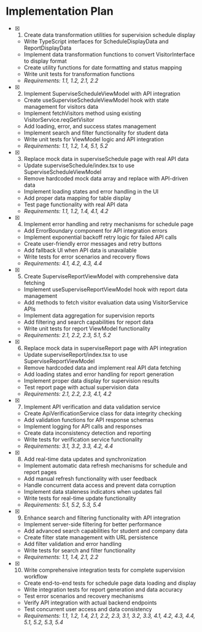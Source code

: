 # Implementation Plan

- [x] 1. Create data transformation utilities for supervision schedule display

  - Write TypeScript interfaces for ScheduleDisplayData and ReportDisplayData
  - Implement data transformation functions to convert VisitorInterface to display format
  - Create utility functions for date formatting and status mapping
  - Write unit tests for transformation functions
  - _Requirements: 1.1, 1.2, 2.1, 2.2_

- [x] 2. Implement SuperviseScheduleViewModel with API integration

  - Create useSuperviseScheduleViewModel hook with state management for visitors data
  - Implement fetchVisitors method using existing VisitorService.reqGetVisitor
  - Add loading, error, and success states management
  - Implement search and filter functionality for student data
  - Write unit tests for ViewModel logic and API integration
  - _Requirements: 1.1, 1.2, 1.4, 5.1, 5.2_

- [x] 3. Replace mock data in superviseSchedule page with real API data

  - Update superviseSchedule/index.tsx to use SuperviseScheduleViewModel
  - Remove hardcoded mock data array and replace with API-driven data
  - Implement loading states and error handling in the UI
  - Add proper data mapping for table display
  - Test page functionality with real API data
  - _Requirements: 1.1, 1.2, 1.4, 4.1, 4.2_

- [x] 4. Implement error handling and retry mechanisms for schedule page

  - Add ErrorBoundary component for API integration errors
  - Implement exponential backoff retry logic for failed API calls
  - Create user-friendly error messages and retry buttons
  - Add fallback UI when API data is unavailable
  - Write tests for error scenarios and recovery flows
  - _Requirements: 4.1, 4.2, 4.3, 4.4_

- [x] 5. Create SuperviseReportViewModel with comprehensive data fetching

  - Implement useSuperviseReportViewModel hook with report data management
  - Add methods to fetch visitor evaluation data using VisitorService APIs
  - Implement data aggregation for supervision reports
  - Add filtering and search capabilities for report data
  - Write unit tests for report ViewModel functionality
  - _Requirements: 2.1, 2.2, 2.3, 5.1, 5.2_

- [x] 6. Replace mock data in superviseReport page with API integration

  - Update superviseReport/index.tsx to use SuperviseReportViewModel
  - Remove hardcoded data and implement real API data fetching
  - Add loading states and error handling for report generation
  - Implement proper data display for supervision results
  - Test report page with actual supervision data
  - _Requirements: 2.1, 2.2, 2.3, 4.1, 4.2_

- [x] 7. Implement API verification and data validation service

  - Create ApiVerificationService class for data integrity checking
  - Add validation functions for API response schemas
  - Implement logging for API calls and responses
  - Create data inconsistency detection and reporting
  - Write tests for verification service functionality
  - _Requirements: 3.1, 3.2, 3.3, 4.2, 4.4_

- [x] 8. Add real-time data updates and synchronization

  - Implement automatic data refresh mechanisms for schedule and report pages
  - Add manual refresh functionality with user feedback
  - Handle concurrent data access and prevent data corruption
  - Implement data staleness indicators when updates fail
  - Write tests for real-time update functionality
  - _Requirements: 5.1, 5.2, 5.3, 5.4_

- [x] 9. Enhance search and filtering functionality with API integration

  - Implement server-side filtering for better performance
  - Add advanced search capabilities for student and company data
  - Create filter state management with URL persistence
  - Add filter validation and error handling
  - Write tests for search and filter functionality
  - _Requirements: 1.1, 1.4, 2.1, 2.2_

- [x] 10. Write comprehensive integration tests for complete supervision workflow

  - Create end-to-end tests for schedule page data loading and display
  - Write integration tests for report generation and data accuracy
  - Test error scenarios and recovery mechanisms
  - Verify API integration with actual backend endpoints
  - Test concurrent user access and data consistency
  - _Requirements: 1.1, 1.2, 1.4, 2.1, 2.2, 2.3, 3.1, 3.2, 3.3, 4.1, 4.2, 4.3, 4.4, 5.1, 5.2, 5.3, 5.4_
